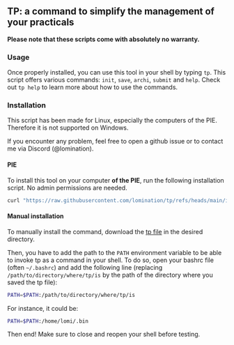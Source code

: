 ## TP: a command to simplify the management of your practicals

**Please note that these scripts come with absolutely no warranty.**

### Usage

Once properly installed, you can use this tool in your shell by typing `tp`. This script offers various commands: `init`, `save`, `archi`, `submit` and `help`. Check out `tp help` to learn more about how to use the commands.

### Installation

This script has been made for Linux, especially the computers of the PIE. Therefore it is not supported on Windows.

If you encounter any problem, feel free to open a github issue or to contact me via Discord (@lomination).

#### PIE

To install this tool on your computer **of the PIE**, run the following installation script. No admin permissions are needed.

```bash
curl "https://raw.githubusercontent.com/lomination/tp/refs/heads/main/install.sh" | bash
```

#### Manual installation

To manually install the command, download the [tp file](https://github.com/lomination/tp/blob/main/tp) in the desired directory.

Then, you have to add the path to the `PATH` environment variable to be able to invoke tp as a command in your shell. To do so, open your bashrc file (often `~/.bashrc`) and add the following line (replacing `/path/to/directory/where/tp/is` by the path of the directory where you saved the tp file):

```bash
PATH=$PATH:/path/to/directory/where/tp/is
```

For instance, it could be:

```bash
PATH=$PATH:/home/lomi/.bin
```

Then end! Make sure to close and reopen your shell before testing.
